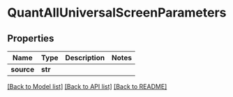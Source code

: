 # QuantAllUniversalScreenParameters


## Properties
Name | Type | Description | Notes
------------ | ------------- | ------------- | -------------
**source** | **str** |  | 

[[Back to Model list]](../README.md#documentation-for-models) [[Back to API list]](../README.md#documentation-for-api-endpoints) [[Back to README]](../README.md)


